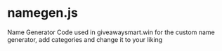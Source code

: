 # namegen.js
Name Generator
Code used in giveawaysmart.win for the custom name generator, add categories and change it to your liking
